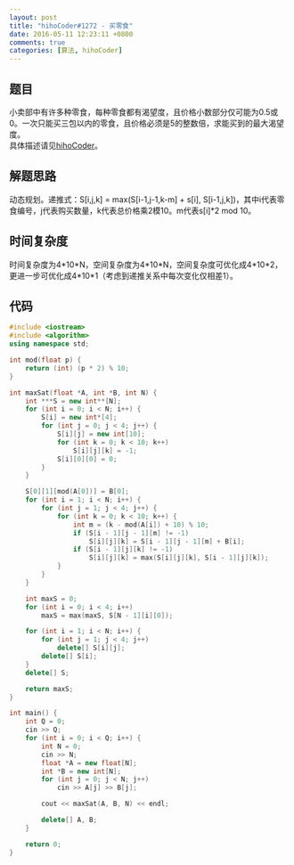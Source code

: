 ```yaml
---
layout: post
title: "hihoCoder#1272 - 买零食"
date: 2016-05-11 12:23:11 +0800
comments: true
categories: [算法, hihoCoder]
---
```


## 题目
小卖部中有许多种零食，每种零食都有渴望度，且价格小数部分仅可能为0.5或0。一次只能买三包以内的零食，且价格必须是5的整数倍，求能买到的最大渴望度。  
具体描述请见[hihoCoder](http://hihocoder.com/problemset/problem/1272)。
<!--more-->
## 解题思路
动态规划。递推式：S[i,j,k] = max(S[i-1,j-1,k-m] + s[i], S[i-1,j,k])，其中i代表零食编号，j代表购买数量，k代表总价格乘2模10。m代表s[i]\*2 mod 10。
## 时间复杂度
时间复杂度为4\*10\*N，空间复杂度为4\*10\*N，空间复杂度可优化成4\*10\*2，更进一步可优化成4\*10\*1（考虑到递推关系中每次变化仅相差1）。
## 代码
```c++
#include <iostream>
#include <algorithm>
using namespace std;

int mod(float p) {
	return (int) (p * 2) % 10;
}

int maxSat(float *A, int *B, int N) {
	int ***S = new int**[N];
	for (int i = 0; i < N; i++) {
		S[i] = new int*[4];
		for (int j = 0; j < 4; j++) {
			S[i][j] = new int[10];
			for (int k = 0; k < 10; k++)
				S[i][j][k] = -1;
			S[i][0][0] = 0;
		}
	}

	S[0][1][mod(A[0])] = B[0];
	for (int i = 1; i < N; i++) {
		for (int j = 1; j < 4; j++) {
			for (int k = 0; k < 10; k++) {
				int m = (k - mod(A[i]) + 10) % 10;
				if (S[i - 1][j - 1][m] != -1)
					S[i][j][k] = S[i - 1][j - 1][m] + B[i];
				if (S[i - 1][j][k] != -1)
					S[i][j][k] = max(S[i][j][k], S[i - 1][j][k]);
			}
		}
	}

	int maxS = 0;
	for (int i = 0; i < 4; i++)
		maxS = max(maxS, S[N - 1][i][0]);

	for (int i = 1; i < N; i++) {
		for (int j = 1; j < 4; j++)
			delete[] S[i][j];
		delete[] S[i];
	}
	delete[] S;

	return maxS;
}

int main() {
	int Q = 0;
	cin >> Q;
	for (int i = 0; i < Q; i++) {
		int N = 0;
		cin >> N;
		float *A = new float[N];
		int *B = new int[N];
		for (int j = 0; j < N; j++)
			cin >> A[j] >> B[j];

		cout << maxSat(A, B, N) << endl;

		delete[] A, B;
	}

	return 0;
}
```